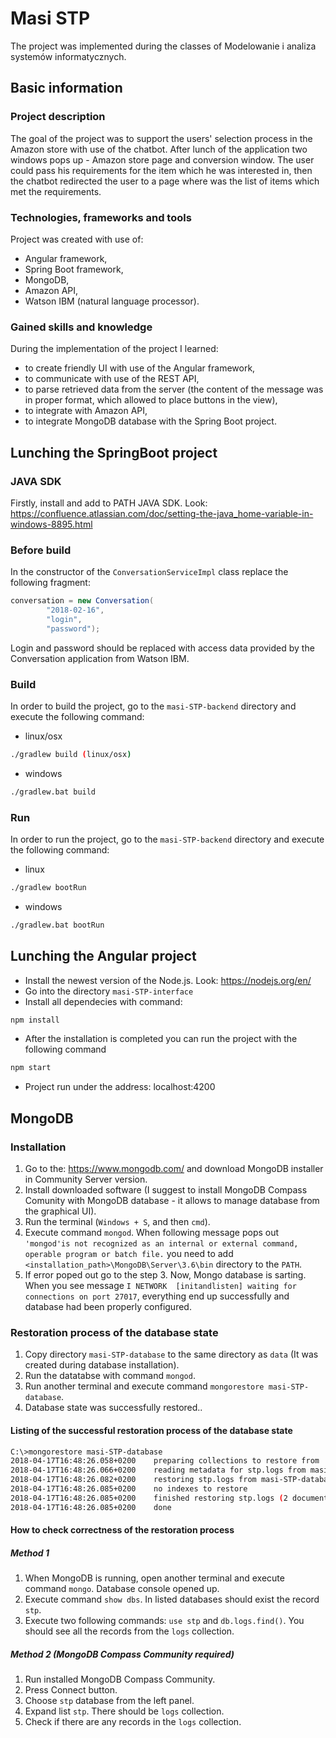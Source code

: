 # Masi STP
The project was implemented during the classes of Modelowanie i analiza systemów informatycznych.  

## Basic information

### Project description
The goal of the project was to support the users' selection process in the Amazon store with use of the chatbot. After lunch of the application two windows pops up - Amazon store page and conversion window. The user could pass his requirements for the item which he was interested in, then the chatbot redirected the user to a page where was the list of items which met the requirements.

### Technologies, frameworks and tools
Project was created with use of:
 - Angular framework,
 - Spring Boot framework,
 - MongoDB,
 - Amazon API,
 - Watson IBM (natural language processor).
 
### Gained skills and knowledge
During the implementation of the project I learned:
 - to create friendly UI with use of the Angular framework,
 - to communicate with use of the REST API,
 - to parse retrieved data from the server (the content of the message was in proper format, which allowed to place buttons in the view),
 - to integrate with Amazon API,
 - to integrate MongoDB database with the Spring Boot project.

## Lunching the SpringBoot project
### JAVA SDK
Firstly, install and add to PATH JAVA SDK.
Look: https://confluence.atlassian.com/doc/setting-the-java_home-variable-in-windows-8895.html

### Before build
In the constructor of the `ConversationServiceImpl` class replace the following fragment:
```JAVA
conversation = new Conversation(
        "2018-02-16",
        "login",
        "password");
```
Login and password should be replaced with access data provided by the Conversation application from Watson IBM.

### Build
In order to build the project, go to the `masi-STP-backend` directory and execute the following command:
 - linux/osx
```bash
./gradlew build (linux/osx)
```
 - windows
```bash
./gradlew.bat build
```

### Run
In order to run the project, go to the `masi-STP-backend` directory and execute the following command:
 - linux
```bash
./gradlew bootRun
```
 - windows
```bash
./gradlew.bat bootRun
```

## Lunching the Angular project
* Install the newest version of the Node.js. Look: https://nodejs.org/en/
* Go into the directory `masi-STP-interface`
* Install all dependecies with command:
```bash
npm install
```
* After the installation is completed you can run the project with the following command
```bash
npm start
```
* Project run under the address: localhost:4200

## MongoDB
### Installation
 1. Go to the: https://www.mongodb.com/ and download MongoDB installer in Community Server version.
 2. Install downloaded software (I suggest to install MongoDB Compass Comunity with MongoDB database - it allows to manage database from the graphical UI).
 3. Run the terminal (`Windows + S`, and then `cmd`).
 4. Execute command `mongod`. When following message pops out `'mongod'is not recognized as an internal or external command, operable program or batch file.` you need to add `<installation_path>\MongoDB\Server\3.6\bin` directory to the `PATH`.
 5. If error poped out go to the step 3. Now, Mongo database is sarting. When you see message `I NETWORK  [initandlisten] waiting for connections on port 27017`, everything end up successfully and database had been properly configured.

### Restoration process of the database state
 1. Copy directory `masi-STP-database` to the same directory as `data` (It was created during database installation).
 2. Run the datatabse with command `mongod`.
 3. Run another terminal and execute command `mongorestore masi-STP-database`.
 4. Database state was successfully restored..

#### Listing of the successful restoration process of the database state
```bash
C:\>mongorestore masi-STP-database
2018-04-17T16:48:26.058+0200    preparing collections to restore from
2018-04-17T16:48:26.066+0200    reading metadata for stp.logs from masi-STP-database\stp\logs.metadata.json
2018-04-17T16:48:26.082+0200    restoring stp.logs from masi-STP-database\stp\logs.bson
2018-04-17T16:48:26.085+0200    no indexes to restore
2018-04-17T16:48:26.085+0200    finished restoring stp.logs (2 documents)
2018-04-17T16:48:26.085+0200    done
```

#### How to check correctness of the restoration process
##### Method 1
 1. When MongoDB is running, open another terminal and execute command `mongo`. Database console opened up.
 2. Execute command `show dbs`. In listed databases should exist the record `stp`.
 3. Execute two following commands: `use stp` and `db.logs.find()`. You should see all the records from the `logs` collection.

##### Method 2 (MongoDB Compass Community required)
 1. Run installed MongoDB Compass Community.
 2. Press Connect button.
 3. Choose `stp` database from the left panel.
 4. Expand list `stp`. There should be `logs` collection.
 5. Check if there are any records in the `logs` collection.

